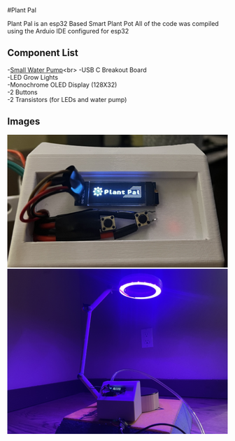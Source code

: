 #Plant Pal

Plant Pal is an esp32 Based Smart Plant Pot
All of the code was compiled using the Arduio IDE configured for esp32

## Component List

-[Small Water Pump]([https://pip.pypa.io/en/stable/](https://ae01.alicdn.com/kf/S13d096682cce42adb18643b46f7653ebq.jpg_640x640Q90.jpg_.webp)https://ae01.alicdn.com/kf/S13d096682cce42adb18643b46f7653ebq.jpg_640x640Q90.jpg_.webp)<br>
-USB C Breakout Board<br>
-LED Grow Lights<br>
-Monochrome OLED Display (128X32)<br>
-2 Buttons<br>
-2 Transistors (for LEDs and water pump)<be>

## Images
![Image1](https://github.com/deaboss/PlantPal/blob/main/20230605_064401524_iOS.jpg)
![Images2](https://github.com/deaboss/PlantPal/blob/main/IMG_9289.JPG)

